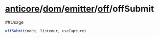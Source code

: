 # [anticore](../../../../../../#reference)/[dom](../../../#reference)/[emitter](../../#reference)/[off](../#reference)/<a name="reference">offSubmit</a>

##Usage

```js
offSubmit(node, listener, useCapture)
```